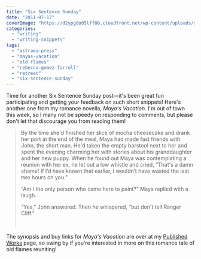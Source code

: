 ```yaml
---
title: "Six Sentence Sunday"
date: "2011-07-17"
coverImage: "https://d2ypg8o05lff0b.cloudfront.net/wp-content/uploads/sites/3/2012/05/Mayas-Vacation-300-x-450.jpg"
categories:
  - "writing"
  - "writing-snippets"
tags:
  - "astraea-press"
  - "mayas-vacation"
  - "old-flames"
  - "rebecca-gomez-farrell"
  - "retreat"
  - "six-sentence-sunday"
---
```


Time for another Six Sentence Sunday post—it's been great fun participating and getting your feedback on such short snippets! Here's another one from my romance novella, _Maya's Vacation_. I'm out of town this week, so I many not be speedy on responding to comments, but please don't let that discourage you from reading them!

> By the time she'd finished her slice of mocha cheesecake and drank her port at the end of the meal, Maya had made fast friends with John, the short man. He'd taken the empty barstool next to her and spent the evening charming her with stories about his granddaughter and her new puppy. When he found out Maya was contemplating a reunion with her ex, he let out a low whistle and cried, “That's a damn shame! If I’d have known that earlier, I wouldn’t have wasted the last two hours on you.”
>
> “Am I the only person who came here to paint?” Maya replied with a laugh.
>
> “Yes,” John answered. Then he whispered, “but don't tell Ranger Cliff.”
>
>  

The synopsis and buy links for _Maya's Vacation_ are over at my [Published Works](https://rebeccagomezfarrell.com/fiction) page, so swing by if you're interested in more on this romance tale of old flames reuniting!
